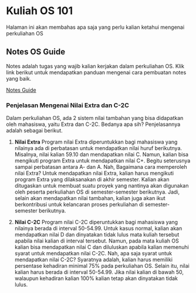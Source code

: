 
# Kuliah OS 101
Halaman ini akan membahas apa saja yang perlu kalian ketahui mengenai perkuliahan OS

## Notes OS Guide
Notes adalah tugas yang wajib kalian kerjakan dalam perkuliahan OS.
Klik link berikut untuk mendapatkan panduan mengenai cara pembuatan notes yang baik.

[Notes Guide](tutorial/notes-guide.md)

### Penjelasan Mengenai Nilai Extra dan C-2C
Dalam perkuliahan OS, ada 2 sistem nilai tambahan yang bisa didapatkan oleh mahasiswa, yaitu Extra dan C-2C. Bedanya apa sih? Penjelasannya adalah sebagai berikut.
1. **Nilai Extra**
Program nilai Extra diperuntukkan bagi mahasiswa yang nilainya ada di perbatasan untuk mendapatkan nilai huruf berikutnya. Misalnya, nilai kalian 59.10 dan mendapatkan nilai C. Namun, kalian bisa mengikuti program Extra untuk mendapatkan nilai C+. Begitu seterusnya sampai perbatasan antara A- dan A.
Nah, Bagaimana cara memperoleh nilai Extra? Untuk mendapatkan nilai Extra, kalian harus mengikuti program Extra yang dilaksanakan di akhir semester. Kalian akan ditugaskan untuk membuat suatu proyek yang nantinya akan digunakan oleh peserta perkuliahan OS di semester-semester berikutnya. Jadi, selain akan mendapatkan nilai tambahan, kalian juga akan ikut berkontribusi untuk kelancaran proses perkuliahan di semester-semester berikutnya.

2. **Nilai C-2C**
Program nilai C-2C diperuntukkan bagi mahasiswa yang nilainya berada di interval 50-54.99. Untuk kasus normal, kalian akan mendapatkan nilai D dan dinyatakan tidak lulus mata kuliah tersebut apabila nilai kalian di interval tersebut. Namun, pada mata kuliah OS kalian bisa mendapatkan nilai C dan diluluskan apabila kalian memenuhi syarat untuk mendapatkan nilai C-2C.
Nah, apa saja syarat untuk mendapatkan nilai C-2C? Syaratnya adalah, kalian harus memiliki persentase kehadiran minimal 75% pada perkuliahan OS. Selain itu, nilai kalian harus berada di interval 50-54.99. Jika nilai kalian di bawah 50, walaupun kehadiran kalian 100% kalian tetap akan dinyatakan tidak lulus.
